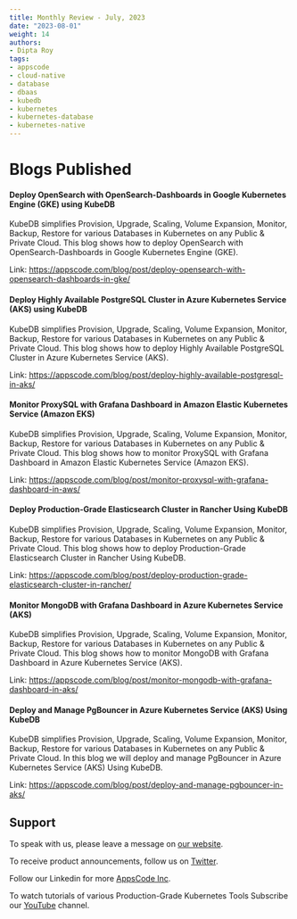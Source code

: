 ```yaml
---
title: Monthly Review - July, 2023
date: "2023-08-01"
weight: 14
authors:
- Dipta Roy
tags:
- appscode
- cloud-native
- database
- dbaas
- kubedb
- kubernetes
- kubernetes-database
- kubernetes-native
---
```


# Blogs Published


#### Deploy OpenSearch with OpenSearch-Dashboards in Google Kubernetes Engine (GKE) using KubeDB

KubeDB simplifies Provision, Upgrade, Scaling, Volume Expansion, Monitor, Backup, Restore for various Databases in Kubernetes on any Public & Private Cloud. This blog shows how to deploy OpenSearch with OpenSearch-Dashboards in Google Kubernetes Engine (GKE).

Link: https://appscode.com/blog/post/deploy-opensearch-with-opensearch-dashboards-in-gke/


#### Deploy Highly Available PostgreSQL Cluster in Azure Kubernetes Service (AKS) using KubeDB

KubeDB simplifies Provision, Upgrade, Scaling, Volume Expansion, Monitor, Backup, Restore for various Databases in Kubernetes on any Public & Private Cloud. This blog shows how to deploy Highly Available PostgreSQL Cluster in Azure Kubernetes Service (AKS).

Link: https://appscode.com/blog/post/deploy-highly-available-postgresql-in-aks/


#### Monitor ProxySQL with Grafana Dashboard in Amazon Elastic Kubernetes Service (Amazon EKS)

KubeDB simplifies Provision, Upgrade, Scaling, Volume Expansion, Monitor, Backup, Restore for various Databases in Kubernetes on any Public & Private Cloud. This blog shows how to monitor ProxySQL with Grafana Dashboard in Amazon Elastic Kubernetes Service (Amazon EKS).

Link: https://appscode.com/blog/post/monitor-proxysql-with-grafana-dashboard-in-aws/


#### Deploy Production-Grade Elasticsearch Cluster in Rancher Using KubeDB

KubeDB simplifies Provision, Upgrade, Scaling, Volume Expansion, Monitor, Backup, Restore for various Databases in Kubernetes on any Public & Private Cloud. This blog shows how to deploy Production-Grade Elasticsearch Cluster in Rancher Using KubeDB.

Link: https://appscode.com/blog/post/deploy-production-grade-elasticsearch-cluster-in-rancher/


#### Monitor MongoDB with Grafana Dashboard in Azure Kubernetes Service (AKS)

KubeDB simplifies Provision, Upgrade, Scaling, Volume Expansion, Monitor, Backup, Restore for various Databases in Kubernetes on any Public & Private Cloud. This blog shows how to monitor MongoDB with Grafana Dashboard in Azure Kubernetes Service (AKS).

Link: https://appscode.com/blog/post/monitor-mongodb-with-grafana-dashboard-in-aks/


#### Deploy and Manage PgBouncer in Azure Kubernetes Service (AKS) Using KubeDB

KubeDB simplifies Provision, Upgrade, Scaling, Volume Expansion, Monitor, Backup, Restore for various Databases in Kubernetes on any Public & Private Cloud. In this blog we will deploy and manage PgBouncer in Azure Kubernetes Service (AKS) Using KubeDB.

Link: https://appscode.com/blog/post/deploy-and-manage-pgbouncer-in-aks/



## Support

To speak with us, please leave a message on [our website](https://appscode.com/contact/).

To receive product announcements, follow us on [Twitter](https://twitter.com/AppsCodeHQ/).

Follow our Linkedin for more [AppsCode Inc](https://www.linkedin.com/company/appscode/).

To watch tutorials of various Production-Grade Kubernetes Tools Subscribe our [YouTube](https://www.youtube.com/c/AppsCodeInc/) channel.
